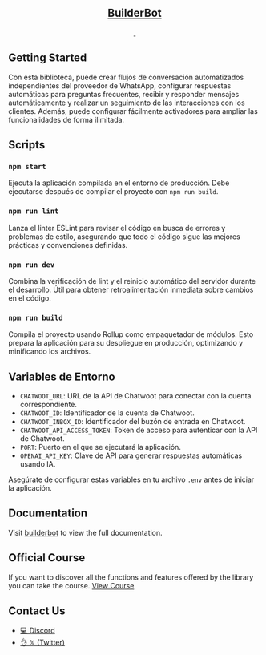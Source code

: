 <p align="center">
  <a href="https://builderbot.vercel.app/">
    <h2 align="center">BuilderBot</h2>
  </a>
</p>
<p align="center">
  <a aria-label="NPM version" href="https://www.npmjs.com/package/@builderbot/bot">
    <img alt="" src="https://img.shields.io/npm/v/@builderbot/bot?color=%2300c200&label=%40bot-whatsapp">
  </a>
  <a aria-label="Join the community on GitHub" href="https://link.codigoencasa.com/DISCORD">
    <img alt="" src="https://img.shields.io/discord/915193197645402142?logo=discord">
  </a>
</p>

## Getting Started

Con esta biblioteca, puede crear flujos de conversación automatizados independientes del proveedor de WhatsApp, configurar respuestas automáticas para preguntas frecuentes, recibir y responder mensajes automáticamente y realizar un seguimiento de las interacciones con los clientes. Además, puede configurar fácilmente activadores para ampliar las funcionalidades de forma ilimitada.

## Scripts

### `npm start`

Ejecuta la aplicación compilada en el entorno de producción. Debe ejecutarse después de compilar el proyecto con `npm run build`.

### `npm run lint`

Lanza el linter ESLint para revisar el código en busca de errores y problemas de estilo, asegurando que todo el código sigue las mejores prácticas y convenciones definidas.

### `npm run dev`

Combina la verificación de lint y el reinicio automático del servidor durante el desarrollo. Útil para obtener retroalimentación inmediata sobre cambios en el código.

### `npm run build`

Compila el proyecto usando Rollup como empaquetador de módulos. Esto prepara la aplicación para su despliegue en producción, optimizando y minificando los archivos.

## Variables de Entorno

- `CHATWOOT_URL`: URL de la API de Chatwoot para conectar con la cuenta correspondiente.
- `CHATWOOT_ID`: Identificador de la cuenta de Chatwoot.
- `CHATWOOT_INBOX_ID`: Identificador del buzón de entrada en Chatwoot.
- `CHATWOOT_API_ACCESS_TOKEN`: Token de acceso para autenticar con la API de Chatwoot.
- `PORT`: Puerto en el que se ejecutará la aplicación.
- `OPENAI_API_KEY`: Clave de API para generar respuestas automáticas usando IA.

Asegúrate de configurar estas variables en tu archivo `.env` antes de iniciar la aplicación.

## Documentation

Visit [builderbot](https://builderbot.vercel.app/) to view the full documentation.

## Official Course

If you want to discover all the functions and features offered by the library you can take the course.
[View Course](https://app.codigoencasa.com/courses/builderbot?refCode=LEIFER)

## Contact Us

- [💻 Discord](https://link.codigoencasa.com/DISCORD)
- [👌 𝕏 (Twitter)](https://twitter.com/leifermendez)
